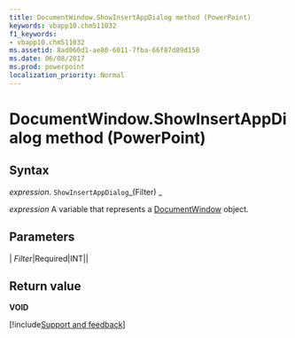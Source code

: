 ```yaml
---
title: DocumentWindow.ShowInsertAppDialog method (PowerPoint)
keywords: vbapp10.chm511032
f1_keywords:
- vbapp10.chm511032
ms.assetid: 8ad060d1-ae80-6011-7fba-66f87d89d158
ms.date: 06/08/2017
ms.prod: powerpoint
localization_priority: Normal
---
```



# DocumentWindow.ShowInsertAppDialog method (PowerPoint)

## Syntax

_expression_. `ShowInsertAppDialog`_(Filter) _

_expression_ A variable that represents a [DocumentWindow](PowerPoint.DocumentWindow.md) object.


## Parameters




| _Filter_|Required|INT||

## Return value

 **VOID**

[!include[Support and feedback](~/includes/feedback-boilerplate.md)]